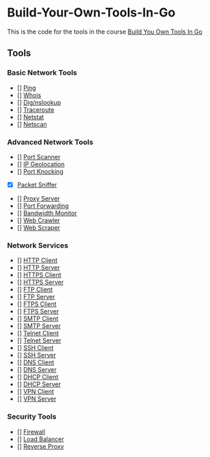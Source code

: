 # Build-Your-Own-Tools-In-Go

This is the code for the tools in the course [Build You Own Tools In Go](https://codedeviate.github.io/aicollection/go-build-your-own-tools.html)

## Tools

### Basic Network Tools
- [] [Ping](./ping)
- [] [Whois](./whois)
- [] [Dig/nslookup](./dignslookup)
- [] [Traceroute](./traceroute)
- [] [Netstat](./netstat)
- [] [Netscan](./netscan)

### Advanced Network Tools
- [] [Port Scanner](./portscanner)
- [] [IP Geolocation](./ipgeolocation)
- [] [Port Knocking](./portknocking)
- [x] [Packet Sniffer](./packetsniffer)
- [] [Proxy Server](./proxyserver)
- [] [Port Forwarding](./portforwarding)
- [] [Bandwidth Monitor](./bandwidthmonitor)
- [] [Web Crawler](./webcrawler)
- [] [Web Scraper](./webscraper)

### Network Services
- [] [HTTP Client](./httpclient)
- [] [HTTP Server](./httpserver)
- [] [HTTPS Client](./httpsclient)
- [] [HTTPS Server](./httpsserver)
- [] [FTP Client](./ftpclient)
- [] [FTP Server](./ftpserver)
- [] [FTPS Client](./ftpsclient)
- [] [FTPS Server](./ftpsserver)
- [] [SMTP Client](./smtpclient)
- [] [SMTP Server](./smtpserver)
- [] [Telnet Client](./telnetclient)
- [] [Telnet Server](./telnetserver)
- [] [SSH Client](./sshclient)
- [] [SSH Server](./sshserver)
- [] [DNS Client](./dnsclient)
- [] [DNS Server](./dnsserver)
- [] [DHCP Client](./dhcpclient)
- [] [DHCP Server](./dhcpserver)
- [] [VPN Client](./vpnclient)
- [] [VPN Server](./vpnserver)

### Security Tools
- [] [Firewall](./firewall)
- [] [Load Balancer](./loadbalancer)
- [] [Reverse Proxy](./reverseproxy)
